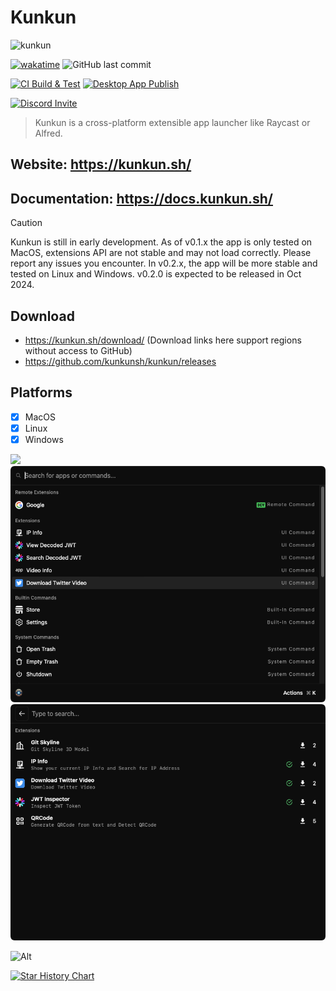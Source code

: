 # Kunkun

![kunkun](https://socialify.git.ci/kunkunsh/kunkun/image?description=1&forks=1&issues=1&logo=https%3A%2F%2Fstorage.huakun.tech%2F2024%2F9%2F12%2F4MjHiKK.png&name=1&owner=1&pattern=Circuit%20Board&pulls=1&stargazers=1&theme=Auto)

[![wakatime](https://wakatime.com/badge/user/94be0fbf-cb9d-411d-8526-d0c4a4e82e1a/project/455bfd3f-4faf-4c2a-afe9-556d9ee1a0f7.svg)](https://wakatime.com/badge/user/94be0fbf-cb9d-411d-8526-d0c4a4e82e1a/project/455bfd3f-4faf-4c2a-afe9-556d9ee1a0f7)
![GitHub last commit](https://img.shields.io/github/last-commit/kunkunsh/kunkun)

[![CI Build & Test](https://github.com/HuakunTech/Kunkun/actions/workflows/ci.yml/badge.svg)](https://github.com/HuakunTech/Kunkun/actions/workflows/ci.yml)
[![Desktop App Publish](https://github.com/kunkunsh/kunkun/actions/workflows/desktop-publish-ci.yml/badge.svg)](https://github.com/kunkunsh/kunkun/actions/workflows/desktop-publish-ci.yml)

[![Discord Invite](https://dcbadge.limes.pink/api/server/7dzw3TYeTU)](https://discord.gg/7dzw3TYeTU)


> Kunkun is a cross-platform extensible app launcher like Raycast or Alfred.

## Website: https://kunkun.sh/

## Documentation: https://docs.kunkun.sh/

> [!CAUTION]
> Kunkun is still in early development. As of v0.1.x the app is only tested on MacOS, extensions API are not stable and may not load correctly. Please report any issues you encounter.
> In v0.2.x, the app will be more stable and tested on Linux and Windows. v0.2.0 is expected to be released in Oct 2024.

## Download

- https://kunkun.sh/download/ (Download links here support regions without access to GitHub)
- https://github.com/kunkunsh/kunkun/releases

## Platforms

- [x] MacOS
- [x] Linux
- [x] Windows

![](https://i.imgur.com/PRuhafm.gif)
![](./README.assets/main.png)
![](./README.assets/store.png)


![Alt](https://repobeats.axiom.co/api/embed/283a4ee3d0e8777cfadc89752189164a1f9670c9.svg "Repobeats analytics image")

<a href="https://star-history.com/#kunkunsh/kunkun&Date">
 <picture>
   <source media="(prefers-color-scheme: dark)" srcset="https://api.star-history.com/svg?repos=kunkunsh/kunkun&type=Date&theme=dark" />
   <source media="(prefers-color-scheme: light)" srcset="https://api.star-history.com/svg?repos=kunkunsh/kunkun&type=Date" />
   <img alt="Star History Chart" src="https://api.star-history.com/svg?repos=kunkunsh/kunkun&type=Date" />
 </picture>
</a>
